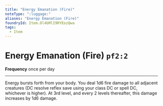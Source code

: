 ```yaml
---
title: "Energy Emanation (Fire)"
noteType: ":luggage:"
aliases: "Energy Emanation (Fire)"
foundryId: Item.Ol4bMlI9RYEozQwa
tags:
  - Item
---
```


# Energy Emanation (Fire) `pf2:2`

**Frequency** once per day

* * *

Energy bursts forth from your body. You deal 1d6 fire damage to all adjacent creatures (DC resolve reflex save using your class DC or spell DC, whichever is higher). At 3rd level, and every 2 levels thereafter, this damage increases by 1d6 damage.

